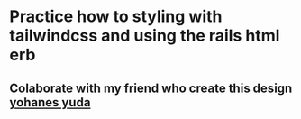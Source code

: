 # Practice how to styling with tailwindcss and using the rails html erb
## Colaborate with my friend who create this design [yohanes yuda](https://github.com/yohanesyuda)
